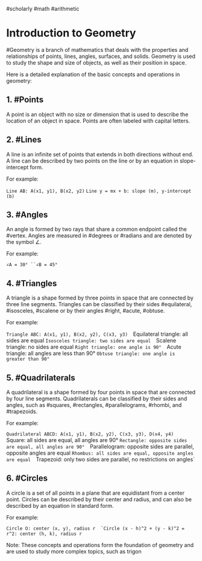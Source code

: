 #scholarly #math #arithmetic

# Introduction to Geometry

#Geometry is a branch of mathematics that deals with the properties and relationships of points, lines, angles, surfaces, and solids. Geometry is used to study the shape and size of objects, as well as their position in space.

Here is a detailed explanation of the basic concepts and operations in geometry:

## 1. #Points

A point is an object with no size or dimension that is used to describe the location of an object in space. Points are often labeled with capital letters.

## 2. #Lines

A line is an infinite set of points that extends in both directions without end. A line can be described by two points on the line or by an equation in slope-intercept form.

For example:

```Line AB: A(x1, y1), B(x2, y2)```
```Line y = mx + b: slope (m), y-intercept (b)```

## 3. #Angles

An angle is formed by two rays that share a common endpoint called the #vertex. Angles are measured in #degrees or #radians and are denoted by the symbol ∠.

For example:

`∠A = 30°
``∠B = 45°`

## 4. #Triangles

A triangle is a shape formed by three points in space that are connected by three line segments. Triangles can be classified by their sides #equilateral, #isosceles, #scalene or by their angles #right, #acute, #obtuse.

For example:

`Triangle ABC: A(x1, y1), B(x2, y2), C(x3, y3) 
`Equilateral triangle: all sides are equal 
`Isosceles triangle: two sides are equal 
`Scalene triangle: no sides are equal 
`Right triangle: one angle is 90° 
`Acute triangle: all angles are less than 90° 
`Obtuse triangle: one angle is greater than 90°`

## 5. #Quadrilaterals

A quadrilateral is a shape formed by four points in space that are connected by four line segments. Quadrilaterals can be classified by their sides and angles, such as #squares, #rectangles, #parallelograms, #rhombi, and #trapezoids.

For example:

`Quadrilateral ABCD: A(x1, y1), B(x2, y2), C(x3, y3), D(x4, y4) 
`Square: all sides are equal, all angles are 90° 
`Rectangle: opposite sides are equal, all angles are 90° 
`Parallelogram: opposite sides are parallel, opposite angles are equal 
`Rhombus: all sides are equal, opposite angles are equal 
`Trapezoid: only two sides are parallel, no restrictions on angles`

## 6. #Circles

A circle is a set of all points in a plane that are equidistant from a center point. Circles can be described by their center and radius, and can also be described by an equation in standard form.

For example:

``Circle O: center (x, y), radius r 
`Circle (x - h)^2 + (y - k)^2 = r^2: center (h, k), radius r``

Note: These concepts and operations form the foundation of geometry and are used to study more complex topics, such as trigon
